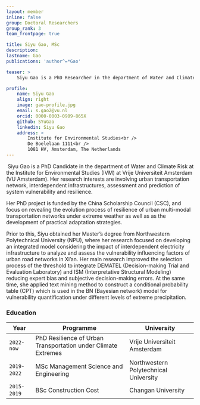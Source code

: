 ```yaml
---
layout: member
inline: false
group: Doctoral Researchers
group_rank: 3
team_frontpage: true

title: Siyu Gao, MSc
description: 
lastname: Gao
publications: 'author^=*Gao'

teaser: >
    Siyu Gao is a PhD Researcher in the department of Water and Climate Risk at the Institute for Environmental Studies (IVM) at Vrije Universiteit Amsterdam (VU Amsterdam).

profile:
    name: Siyu Gao
    align: right
    image: gao-profile.jpg
    email: s.gao2@vu.nl
    orcid: 0000-0003-0909-865X
    github: SYuGao
    linkedin: Siyu Gao
    address: >
        Institute for Environmental Studies<br />
        De Boelelaan 1111<br />
        1081 HV, Amsterdam, The Netherlands
---
```

​
Siyu Gao is a PhD Candidate in the department of Water and Climate Risk at the Institute for Environmental Studies (IVM) at Vrije Universiteit Amsterdam (VU Amsterdam). Her research interests are involving urban transportation network, interdependent infrastructures, assessment and prediction of system vulnerability and resilience.

Her PhD project is funded by the China Scholarship Council (CSC), and focus on revealing the evolution process of resilience of urban multi-modal transportation networks under extreme weather as well as as the development of practical adaptation strategies.

Prior to this, Siyu obtained her Master’s degree from Northwestern Polytechnical University (NPU), where her research focused on developing an integrated model considering the impact of interdependent electricity infrastructure to analyze and assess the vulnerability influencing factors of urban road networks in Xi’an. Her main research improved the selection process of the threshold to integrate DEMATEL (Decision-making Trial and Evaluation Laboratory) and ISM (Interpretative Structural Modeling) reducing expert bias and subjective decision-making errors. At the same time, she applied text mining method to construct a conditional probability table (CPT) which is used in the BN (Bayesian network) model for vulnerability quantification under different levels of extreme precipitation.
​
​<br>


### Education 

Year  | Programme | University
-------|-------------------| ----------- 
`2022-now`  | PhD Resilience of Urban Transportation under Climate Extremes &nbsp;  | Vrije Universiteit Amsterdam 
`2019-2022`  &nbsp;| MSc Management Science and Engineering | Northwestern Polytechnical University
`2015-2019`  &nbsp;| BSc Construction Cost | Changan University

<br>
